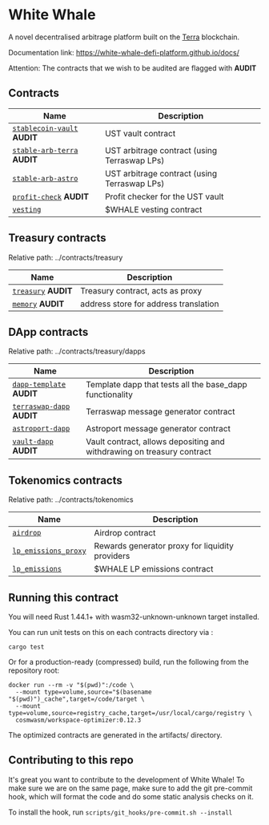 # White Whale

A novel decentralised arbitrage platform built on the [Terra](https://terra.money) blockchain.

Documentation link: https://white-whale-defi-platform.github.io/docs/

Attention:
The contracts that we wish to be audited are flagged with **AUDIT**

## Contracts

| Name                                                       | Description                                  |
| ---------------------------------------------------------- | -------------------------------------------- |
| [`stablecoin-vault`](contracts/stablecoin-vault) **AUDIT**          | UST vault contract                           |
| [`stable-arb-terra`](contracts/stable-arb-terra) **AUDIT**          | UST arbitrage contract (using Terraswap LPs) |
| [`stable-arb-astro`](contracts/stable-arb-astro)           | UST arbitrage contract (using Terraswap LPs) |
| [`profit-check`](contracts/profit-check)         **AUDIT**          | Profit checker for the UST vault             |
| [`vesting`](contracts/vesting)                             | $WHALE vesting contract                      |

## Treasury contracts

Relative path: ../contracts/treasury

| Name                                                       | Description                                      |
| ---------------------------------------------------------- | ------------------------------------------------ |
| [`treasury`](contracts/treasury/treasury)       **AUDIT**           | Treasury contract, acts as proxy                 |
| [`memory`](contracts/treasury/memory)   **AUDIT**  | address store for address translation             |

## DApp contracts

Relative path: ../contracts/treasury/dapps

| Name                                                       | Description                                      |
| ---------------------------------------------------------- | ------------------------------------------------ |
| [`dapp-template`](contracts/treasury/dapps/dapp-template)  **AUDIT**   | Template dapp that tests all the base_dapp functionality           |
| [`terraswap-dapp`](contracts/treasury/dapps/terraswap)  **AUDIT**   | Terraswap message generator contract             |
| [`astroport-dapp`](contracts/treasury/dapps/astroport)     | Astroport message generator contract             |
| [`vault-dapp`](contracts/treasury/dapps/vault)   **AUDIT**  | Vault contract, allows depositing and withdrawing on treasury contract             |


## Tokenomics contracts

Relative path: ../contracts/tokenomics

| Name                                                           | Description                                      |
| -------------------------------------------------------------- | ------------------------------------------------ |
| [`airdrop`](contracts/tokenomics/airdrop)                      | Airdrop contract                                 |
| [`lp_emissions_proxy`](contracts/tokenomics/lp_emissions_proxy)| Rewards generator proxy for liquidity providers  |
| [`lp_emissions`](contracts/tokenomics/lp_emissions)            | $WHALE LP emissions contract                     |

## Running this contract

You will need Rust 1.44.1+ with wasm32-unknown-unknown target installed.

You can run unit tests on this on each contracts directory via :

```
cargo test
```

Or for a production-ready (compressed) build, run the following from the repository root:

```
docker run --rm -v "$(pwd)":/code \
  --mount type=volume,source="$(basename "$(pwd)")_cache",target=/code/target \
  --mount type=volume,source=registry_cache,target=/usr/local/cargo/registry \
  cosmwasm/workspace-optimizer:0.12.3
```

The optimized contracts are generated in the artifacts/ directory.

## Contributing to this repo

It's great you want to contribute to the development of White Whale! To make sure we are on the same page, make sure
to add the git pre-commit hook, which will format the code and do some static analysis checks on it.

To install the hook, run `scripts/git_hooks/pre-commit.sh --install`
